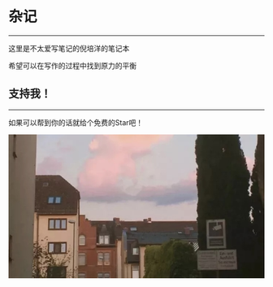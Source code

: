 # 杂记

---

这里是不太爱写笔记的倪培洋的笔记本

希望可以在写作的过程中找到原力的平衡

## 支持我！

---

如果可以帮到你的话就给个免费的Star吧！

![](https://github.com/bonjour-npy/bonjour-npy.github.io/blob/master/static/img/intro_img.png?raw=true)
